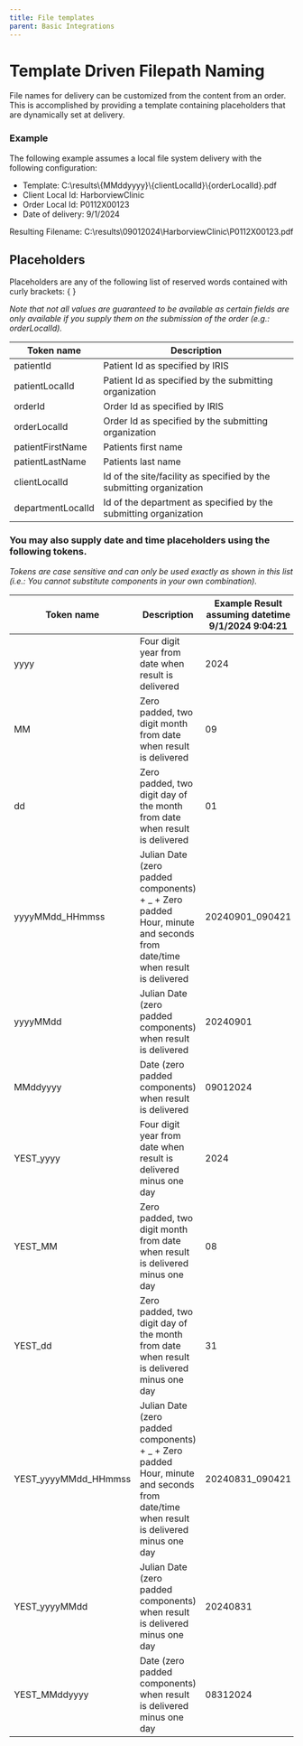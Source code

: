 ```yaml
---
title: File templates
parent: Basic Integrations
---
```


# Template Driven Filepath Naming
File names for delivery can be customized from the content from an order.  This is accomplished by providing a template containing placeholders that are dynamically set at delivery.

### Example
The following example assumes a local file system delivery with the following configuration:

- Template: C:\results\\{MMddyyyy}\\{clientLocalId}\\{orderLocalId}.pdf
- Client Local Id: HarborviewClinic
- Order Local Id: P0112X00123
- Date of delivery: 9/1/2024

Resulting Filename: C:\results\09012024\HarborviewClinic\P0112X00123.pdf


## Placeholders
Placeholders are any of the following list of reserved words contained with curly brackets: { }

*Note that not all values are guaranteed to be available as certain fields are only available if you supply them on the submission of the order (e.g.: orderLocalId).*

| Token name | Description
| -- | --
| patientId | Patient Id as specified by IRIS
| patientLocalId | Patient Id as specified by the submitting organization
| orderId | Order Id as specified by IRIS
| orderLocalId | Order Id as specified by the submitting organization
| patientFirstName | Patients first name
| patientLastName | Patients last name
| clientLocalId | Id of the site/facility as specified by the submitting organization 
| departmentLocalId | Id of the department as specified by the submitting organization

### You may also supply date and time placeholders using the following tokens.

*Tokens are case sensitive and can only be used exactly as shown in this list (i.e.: You cannot substitute components in your own combination).*

| Token name | Description | Example Result assuming datetime  9/1/2024 9:04:21
| -- | -- | --
| yyyy | Four digit year from date when result is delivered | 2024
| MM | Zero padded, two digit month from date when result is delivered | 09
| dd | Zero padded, two digit day of the month from date when result is delivered | 01
| yyyyMMdd_HHmmss | Julian Date (zero padded components) + _ + Zero padded Hour, minute and seconds from date/time when result is delivered | 20240901_090421
| yyyyMMdd | Julian Date (zero padded components) when result is delivered | 20240901
| MMddyyyy | Date (zero padded components) when result is delivered | 09012024
| YEST_yyyy | Four digit year from date when result is delivered minus one day | 2024
| YEST_MM | Zero padded, two digit month from date when result is delivered minus one day | 08
| YEST_dd | Zero padded, two digit day of the month from date when result is delivered minus one day | 31
| YEST_yyyyMMdd_HHmmss | Julian Date (zero padded components) + _ + Zero padded Hour, minute and seconds from date/time when result is delivered minus one day | 20240831_090421
| YEST_yyyyMMdd | Julian Date (zero padded components) when result is delivered minus one day | 20240831
| YEST_MMddyyyy | Date (zero padded components) when result is delivered minus one day | 08312024
